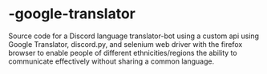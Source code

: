 # -google-translator
Source code for a Discord language translator-bot using a custom api using Google Translator, discord.py, and selenium web driver with the firefox browser to enable people of different ethnicities/regions the ability to communicate effectively without sharing a common language.
